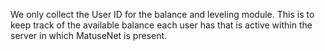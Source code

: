 We only collect the User ID for the balance and leveling module. This is to keep track of the available balance each user has that is active within the server in which MatuseNet is present.
